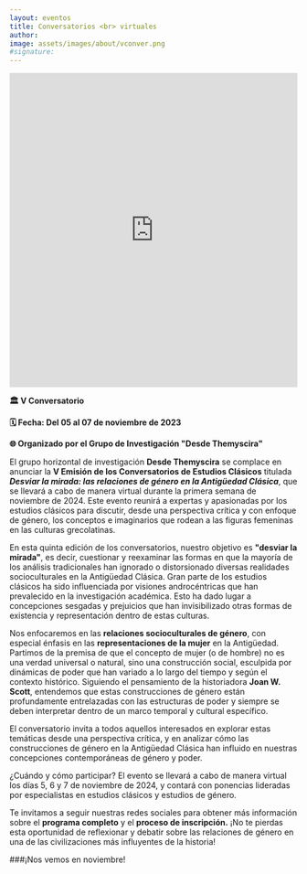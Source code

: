 ```yaml
---
layout: eventos
title: Conversatorios <br> virtuales
author:
image: assets/images/about/vconver.png
#signature:
---
```

<iframe width="100%" height="550"
    src="https://www.youtube.com/watch?v=QIJQ5EYP_BA" frameborder="0" allowfullscreen="true">
</iframe>

**🏛️ V Conversatorio**

**🗓️ Fecha: Del 05 al 07 de noviembre de 2023**

**🌐 Organizado por el Grupo de Investigación "Desde Themyscira"**

El grupo horizontal de investigación **Desde Themyscira** se complace en anunciar la **V Emisión de los Conversatorios de Estudios Clásicos** titulada **_Desviar la mirada: las relaciones de género en la Antigüedad Clásica_**, que se llevará a cabo de manera virtual durante la primera semana de noviembre de 2024. Este evento reunirá a expertas y apasionadas por los estudios clásicos para discutir, desde una perspectiva crítica y con enfoque de género, los conceptos e imaginarios que rodean a las figuras femeninas en las culturas grecolatinas.

En esta quinta edición de los conversatorios, nuestro objetivo es **"desviar la mirada"**, es decir, cuestionar y reexaminar las formas en que la mayoría de los análisis tradicionales han ignorado o distorsionado diversas realidades socioculturales en la Antigüedad Clásica. Gran parte de los estudios clásicos ha sido influenciada por visiones androcéntricas que han prevalecido en la investigación académica. Esto ha dado lugar a concepciones sesgadas y prejuicios que han invisibilizado otras formas de existencia y representación dentro de estas culturas.

Nos enfocaremos en las **relaciones socioculturales de género**, con especial énfasis en las **representaciones de la mujer** en la Antigüedad. Partimos de la premisa de que el concepto de mujer (o de hombre) no es una verdad universal o natural, sino una construcción social, esculpida por dinámicas de poder que han variado a lo largo del tiempo y según el contexto histórico. Siguiendo el pensamiento de la historiadora **Joan W. Scott**, entendemos que estas construcciones de género están profundamente entrelazadas con las estructuras de poder y siempre se deben interpretar dentro de un marco temporal y cultural específico.

El conversatorio invita a todos aquellos interesados en explorar estas temáticas desde una perspectiva crítica, y en analizar cómo las construcciones de género en la Antigüedad Clásica han influido en nuestras concepciones contemporáneas de género y poder.

¿Cuándo y cómo participar?
El evento se llevará a cabo de manera virtual los días 5, 6 y 7 de noviembre de 2024, y contará con ponencias lideradas por especialistas en estudios clásicos y estudios de género.

Te invitamos a seguir nuestras redes sociales para obtener más información sobre el **programa completo** y el **proceso de inscripción.** ¡No te pierdas esta oportunidad de reflexionar y debatir sobre las relaciones de género en una de las civilizaciones más influyentes de la historia!

###¡Nos vemos en noviembre!
